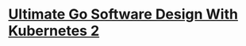 # [Ultimate Go Software Design With Kubernetes 2](https://courses.ardanlabs.com/courses/take/ultimate-go-software-design-with-kubernetes-2/lessons/57296617-1-1-design-philosophy-guidelines-what-to-expect)